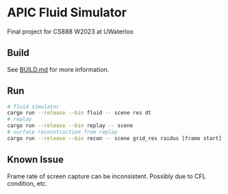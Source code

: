 # APIC Fluid Simulator
Final project for CS888 W2023 at UWaterloo

## Build
See [BUILD.md](https://github.com/LuisaGroup/LuisaCompute/blob/next/BUILD.md) for more information.


## Run
```bash
# fluid simulator
cargo run --release --bin fluid -- scene res dt
# replay
cargo run --release --bin replay -- scene
# surface reconstruction from replay
cargo run --release --bin recon -- scene grid_res raidus [frame start] [frame end] [frame step]
```

## Known Issue
Frame rate of screen capture can be inconsistent. Possibly due to CFL condition, etc.

